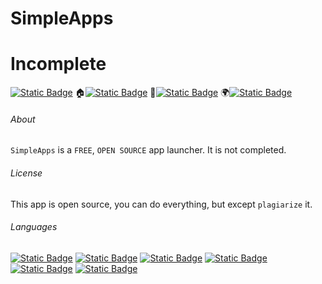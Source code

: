 # SimpleApps
# Incomplete
[![Static Badge](https://img.shields.io/badge/SimpleApps--999999)](#SimpleApps) 🏠[![Static Badge](https://img.shields.io/badge/Home--999999)](#About) 📄[![Static Badge](https://img.shields.io/badge/License--999999)](#License) 🌍[![Static Badge](https://img.shields.io/badge/Languages--999999)](#Languages)

###### About
`SimpleApps` is a `FREE`, `OPEN SOURCE` app launcher.
It is not completed.

###### License
This app is open source, you can do everything, but except `plagiarize` it.

###### Languages
[![Static Badge](https://img.shields.io/badge/English--0000ff)](README.md) [![Static Badge](https://img.shields.io/badge/Chinese--ff0000)](README-cn.md) [![Static Badge](https://img.shields.io/badge/Japanese--ff8800)](README-jp.md) [![Static Badge](https://img.shields.io/badge/Whatlish--888888)](README-wtf.md) [![Static Badge](https://img.shields.io/badge/Chinese_Geng_Edition--00ff00)](README-cao.md) [![Static Badge](https://img.shields.io/badge/Russian--8888ff)](README-ru.md)
